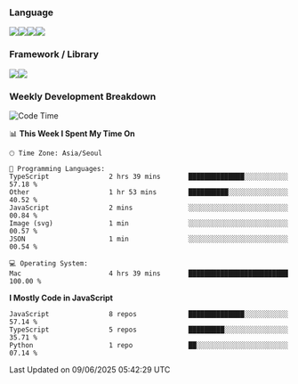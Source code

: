 ### Language
<img src="https://img.shields.io/badge/JavaScript-F7DF1E?style=flat&logo=javascript&logoColor=white" /><img src="https://img.shields.io/badge/TypeScript-3178C6?style=flat&logo=typescript&logoColor=white" /><img src="https://img.shields.io/badge/HTML5-E34F26?style=flat&logo=html5&logoColor=white" /><img src="https://img.shields.io/badge/CSS3-1572B6?style=flat&logo=css3&logoColor=white" />

### Framework / Library
<img src="https://img.shields.io/badge/React-61DAFB?style=flat&logo=react&logoColor=white" /><img src="https://img.shields.io/badge/Next.js-000000?style=flat&logo=nextdotjs&logoColor=white" />

### Weekly Development Breakdown
<!--START_SECTION:waka-->
![Code Time](http://img.shields.io/badge/Code%20Time-335%20hrs%2021%20mins-blue)

📊 **This Week I Spent My Time On** 

```text
🕑︎ Time Zone: Asia/Seoul

💬 Programming Languages: 
TypeScript               2 hrs 39 mins       ██████████████░░░░░░░░░░░   57.18 % 
Other                    1 hr 53 mins        ██████████░░░░░░░░░░░░░░░   40.52 % 
JavaScript               2 mins              ░░░░░░░░░░░░░░░░░░░░░░░░░   00.84 % 
Image (svg)              1 min               ░░░░░░░░░░░░░░░░░░░░░░░░░   00.57 % 
JSON                     1 min               ░░░░░░░░░░░░░░░░░░░░░░░░░   00.54 % 

💻 Operating System: 
Mac                      4 hrs 39 mins       █████████████████████████   100.00 % 
```

**I Mostly Code in JavaScript** 

```text
JavaScript               8 repos             ██████████████░░░░░░░░░░░   57.14 % 
TypeScript               5 repos             █████████░░░░░░░░░░░░░░░░   35.71 % 
Python                   1 repo              ██░░░░░░░░░░░░░░░░░░░░░░░   07.14 % 
```




 Last Updated on 09/06/2025 05:42:29 UTC
<!--END_SECTION:waka-->



